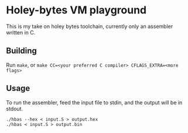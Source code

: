 # Holey-bytes VM playground

This is my take on holey bytes toolchain, currently only an assembler written in C.

## Building

Run `make`, or `make CC=<your preferred C compiler> CFLAGS_EXTRA=<more flags>`

## Usage

To run the assembler, feed the input file to stdin, and the output will be in stdout.
```
./hbas --hex < input.S > output.hex
./hbas < input.S > output.bin
```